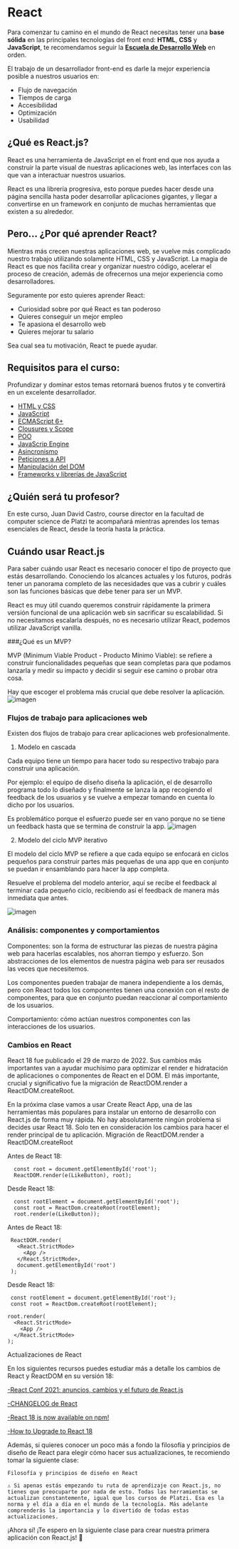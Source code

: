 # React

Para comenzar tu camino en el mundo de React necesitas tener una **base sólida** en las principales tecnologías del front end: **HTML**, **CSS** y **JavaScript**, te recomendamos seguir la **[Escuela de Desarrollo Web](https://platzi.com/web/)** en orden.

El trabajo de un desarrollador front-end es darle la mejor experiencia posible a nuestros usuarios en:

- Flujo de navegación
- Tiempos de carga
- Accesibilidad
- Optimización
- Usabilidad

## ¿Qué es React.js?

React es una herramienta de JavaScript en el front end que nos ayuda a
 construir la parte visual de nuestras aplicaciones web, las interfaces 
con las que van a interactuar nuestros usuarios.

React es una librería progresiva, esto porque puedes hacer desde una 
página sencilla hasta poder desarrollar aplicaciones gigantes, y llegar a
 convertirse en un framework en conjunto de muchas herramientas que 
existen a su alrededor.

## Pero… ¿Por qué aprender React?

Mientras más crecen nuestras aplicaciones web, se vuelve más 
complicado nuestro trabajo utilizando solamente HTML, CSS y JavaScript. 
La magia de React es que nos facilita crear y organizar nuestro código, 
acelerar el proceso de creación, además de ofrecernos una mejor 
experiencia como desarrolladores.

Seguramente por esto quieres aprender React:

- Curiosidad sobre por qué React es tan poderoso
- Quieres conseguir un mejor empleo
- Te apasiona el desarrollo web
- Quieres mejorar tu salario

Sea cual sea tu motivación, React te puede ayudar.

## Requisitos para el curso:

Profundizar y dominar estos temas retornará buenos frutos y te convertirá en un excelente desarrollador.

- [HTML y CSS](https://platzi.com/cursos/html-css/)
- [JavaScript](https://platzi.com/cursos/basico-javascript/)
- [ECMAScript 6+](https://platzi.com/cursos/ecmascript-6/)
- [Clousures y Scope](https://platzi.com/cursos/scope/)
- [POO](https://platzi.com/cursos/javascript-poo/)
- [JavaScrip Engine](https://platzi.com/cursos/javascript-navegador/)
- [Asincronismo](https://platzi.com/cursos/asincronismo-js/)
- [Peticiones a API](https://platzi.com/cursos/api/)
- [Manipulación del DOM](https://platzi.com/cursos/dom/)
- [Frameworks y librerías de JavaScript](https://platzi.com/cursos/frameworks-javascript/)

## ¿Quién será tu profesor?

En este curso, Juan David Castro, course director en la facultad de 
computer science de Platzi te acompañará mientras aprendes los temas 
esenciales de React, desde la teoría hasta la práctica.

## Cuándo usar React.js

Para saber cuándo usar React es necesario conocer el tipo de proyecto que estás desarrollando. Conociendo los alcances actuales y los futuros, podrás tener un panorama completo de las necesidades que vas a cubrir y cuáles son las funciones básicas que debe tener para ser un MVP.

React es muy útil cuando queremos construir rápidamente la primera versión funcional de una aplicación web sin sacrificar su escalabilidad. Si no necesitamos escalarla después, no es necesario utilizar React, podemos utilizar JavaScript vanilla.

###¿Qué es un MVP?

MVP (Minimum Viable Product - Producto Mínimo Viable): se refiere a construir funcionalidades pequeñas que sean completas para que podamos lanzarla y medir su impacto y decidir si seguir ese camino o probar otra cosa.

Hay que escoger el problema más crucial que debe resolver la aplicación.
![imagen](https://user-images.githubusercontent.com/83564327/205417237-17580f1a-77f8-41c7-b8ef-8733320f27f4.png)

### Flujos de trabajo para aplicaciones web

Existen dos flujos de trabajo para crear aplicaciones web profesionalmente.

1. Modelo en cascada

Cada equipo tiene un tiempo para hacer todo su respectivo trabajo para construir una aplicación.

Por ejemplo: el equipo de diseño diseña la aplicación, el de desarrollo programa todo lo diseñado y finalmente se lanza la app recogiendo el feedback de los usuarios y se vuelve a empezar tomando en cuenta lo dicho por los usuarios.

Es problemático porque el esfuerzo puede ser en vano porque no se tiene un feedback hasta que se termina de construir la app.
![imagen](https://user-images.githubusercontent.com/83564327/205417246-63caa40c-2b00-49bc-9c44-c6d36cdf99cc.png)

2. Modelo del ciclo MVP iterativo

El modelo del ciclo MVP se refiere a que cada equipo se enfocará en ciclos pequeños para construir partes más pequeñas de una app que en conjunto se puedan ir ensamblando para hacer la app completa.

Resuelve el problema del modelo anterior, aquí se recibe el feedback al terminar cada pequeño ciclo, recibiendo así el feedback de manera más inmediata que antes.

![imagen](https://user-images.githubusercontent.com/83564327/205417323-08678edb-8bb6-4ebb-a6de-5e039b0a17e5.png)


### Análisis: componentes y comportamientos

Componentes: son la forma de estructurar las piezas de nuestra página web para hacerlas escalables, nos ahorran tiempo y esfuerzo. Son abstracciones de los elementos de nuestra página web para ser reusados las veces que necesitemos.

Los componentes pueden trabajar de manera independiente a los demás, pero con React todos los componentes tienen una conexión con el resto de componentes, para que en conjunto puedan reaccionar al comportamiento de los usuarios.

Comportamiento: cómo actúan nuestros componentes con las interacciones de los usuarios.

### Cambios en React 

React 18 fue publicado el 29 de marzo de 2022. Sus cambios más importantes van a ayudar muchísimo para optimizar el render e hidratación de aplicaciones o componentes de React en el DOM. El más importante, crucial y significativo fue la migración de ReactDOM.render a ReactDOM.createRoot.

En la próxima clase vamos a usar Create React App, una de las herramientas más populares para instalar un entorno de desarrollo con React.js de forma muy rápida. No hay absolutamente ningún problema si decides usar React 18. Solo ten en consideración los cambios para hacer el render principal de tu aplicación.
Migración de ReactDOM.render a ReactDOM.createRoot

Antes de React 18:

      const root = document.getElementById('root');
      ReactDOM.render(e(LikeButton), root);

Desde React 18:

      const rootElement = document.getElementById('root');
      const root = ReactDom.createRoot(rootElement);
      root.render(e(LikeButton));

Antes de React 18:

     ReactDOM.render(
       <React.StrictMode>
         <App />
       </React.StrictMode>,
       document.getElementById('root')
     );

Desde React 18:

     const rootElement = document.getElementById('root');
     const root = ReactDom.createRoot(rootElement);

    root.render(
      <React.StrictMode>
        <App />
      </React.StrictMode>
    );

Actualizaciones de React

En los siguientes recursos puedes estudiar más a detalle los cambios de React y ReactDOM en su versión 18:

<a href="https://platzi.com/blog/react-conf-2021/">-React Conf 2021: anuncios, cambios y el futuro de React.js</a>

<a href="https://github.com/facebook/react/blob/main/CHANGELOG.md">-CHANGELOG de React</a>

<a href="https://reactjs.org/blog/2022/03/29/react-v18.html">-React 18 is now available on npm!</a>

<a href="https://reactjs.org/blog/2022/03/08/react-18-upgrade-guide.html">-How to Upgrade to React 18</a>

Además, si quieres conocer un poco más a fondo la filosofía y principios de diseño de React para elegir cómo hacer sus actualizaciones, te recomiendo tomar la siguiente clase:

    Filosofía y principios de diseño en React

    ⚠️ Si apenas estás empezando tu ruta de aprendizaje con React.js, no tienes que preocuparte por nada de esto. Todas las herramientas se actualizan constantemente, igual que los cursos de Platzi. Esa es la norma y el día a día en el mundo de la tecnología. Más adelante comprenderás la importancia y lo divertido de todas estas actualizaciones.

¡Ahora sí! ¡Te espero en la siguiente clase para crear nuestra primera aplicación con React.js! 💪
